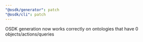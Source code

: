 ```yaml
---
"@osdk/generator": patch
"@osdk/cli": patch
---
```


OSDK generation now works correctly on ontologies that have 0 objects/actions/queries
